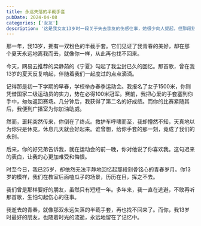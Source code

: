 ```yaml
---
title: 永远失落的半截手套
pubDate: 2024-04-08
categories: ['女友']
description: '这是我女友13岁时一段关于失去挚友的伤感往事，她很少向人提起，但那段刻骨铭心的青春记忆和永远失落的半截手套，始终萦绕在她心头。'
---
```


那一年，我13岁，拥有一双粉色的半截手套。它们见证了我青春的美好，却在那个夏天永远地离我而去，就像你一样，从此再也找不回来。  

今天，网易云推荐的梁静茹的《宁夏》勾起了我尘封已久的回忆。那首歌，曾在我13岁的夏天反复响起，伴随着我们一起度过的点点滴滴。  

记得那是初一下学期的早春，学校举办春季运动会。我报名了女子1500米，你则凭借国家二级运动员的实力，势在必得100米冠军。赛前，我把心爱的手套塞到你手中，匆匆返回赛场。几分钟后，我获得了第二名的好成绩。而你的比赛紧随其后，我便到广播室为你加油助威。  

然而，噩耗突然传来，你倒在了终点。救护车呼啸而至，我却懵然不知，天真地以为你只是休克，休息几天就会好起来。谁曾想，给你手套的那一刻，竟成了我们的永别。  

后来，你的好兄弟告诉我，就在运动会的前一晚，你对他说了你喜欢我。这句迟来的表白，让我的心更加难受和悔恨。  

时至今日，我已25岁，却依然无法平静地回忆起那段刻骨铭心的青春岁月。你13岁的模样，我们在教室后面嗑瓜子的场景，历历在目，挥之不去。  

我们曾是那样要好的朋友，虽然只有短短一年。多年来，我一直在逃避，不敢再听那首歌，生怕勾起伤心的往事。  

我逝去的青春，就像那双永远失落的半截手套，再也找不回来了。而你，我13岁时最好的朋友，也随着时光的流逝，永远地留在了记忆中。
